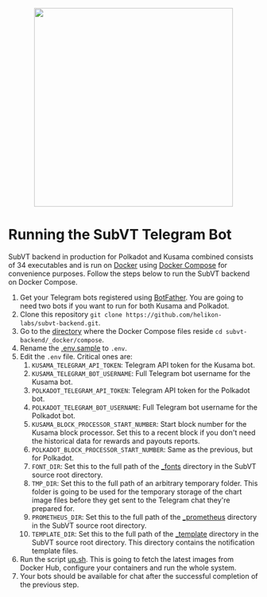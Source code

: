 <p align="center">
	<img width="400" src="https://raw.githubusercontent.com/helikon-labs/subvt/main/assets/design/logo/subvt_logo_blue.png">
</p>

# Running the SubVT Telegram Bot

SubVT backend in production for Polkadot and Kusama combined consists of 34 executables and is run on
[Docker](https://www.docker.com/) using [Docker Compose](https://docs.docker.com/compose/) for convenience purposes.
Follow the steps below to run the SubVT backend on Docker Compose.

1. Get your Telegram bots registered using [BotFather](https://t.me/BotFather). You are going to need two bots if you want to run for both Kusama and Polkadot.
2. Clone this repository `git clone https://github.com/helikon-labs/subvt-backend.git`.
3. Go to the [directory](../_docker/compose) where the Docker Compose files reside `cd subvt-backend/_docker/compose`.
4. Rename the [.env.sample](../_docker/compose/.env.sample) to `.env`.
5. Edit the `.env` file. Critical ones are:
   1. `KUSAMA_TELEGRAM_API_TOKEN`: Telegram API token for the Kusama bot.
   2. `KUSAMA_TELEGRAM_BOT_USERNAME`: Full Telegram bot username for the Kusama bot.
   3. `POLKADOT_TELEGRAM_API_TOKEN`: Telegram API token for the Polkadot bot.
   4. `POLKADOT_TELEGRAM_BOT_USERNAME`: Full Telegram bot username for the Polkadot bot.
   5. `KUSAMA_BLOCK_PROCESSOR_START_NUMBER`: Start block number for the Kusama block processor. Set this to a recent block if you don't need the historical data for rewards and payouts reports.
   6. `POLKADOT_BLOCK_PROCESSOR_START_NUMBER`: Same as the previous, but for Polkadot.
   7. `FONT_DIR`: Set this to the full path of the [_fonts](../_fonts) directory in the SubVT source root directory.
   8. `TMP_DIR`: Set this to the full path of an arbitrary temporary folder. This folder is going to be used for the temporary storage of the chart image files before they get sent to the Telegram chat they're prepared for.
   9. `PROMETHEUS_DIR`: Set this to the full path of the [_prometheus](../_prometheus) directory in the SubVT source root directory.
   10. `TEMPLATE_DIR`: Set this to the full path of the [_template](../_template) directory in the SubVT source root directory. This directory contains the notification template files.
6. Run the script [up.sh](../_docker/compose/up.sh). This is going to fetch the latest images from Docker Hub, configure your containers and run the whole system.
7. Your bots should be available for chat after the successful completion of the previous step.